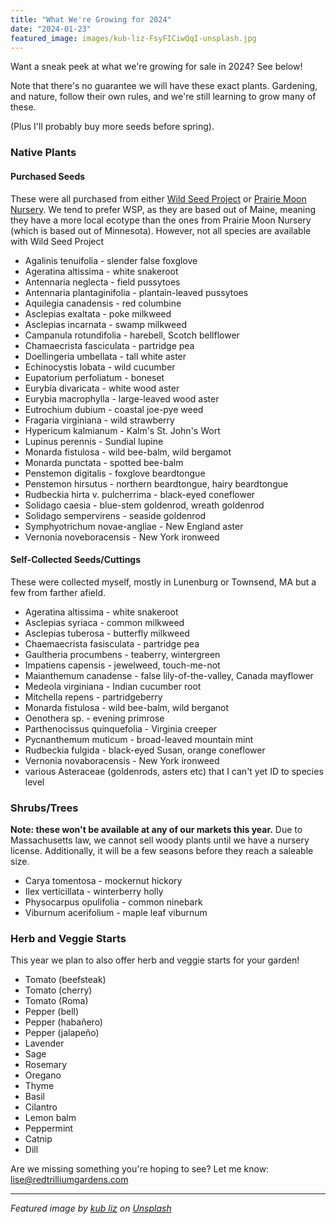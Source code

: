```yaml
---
title: "What We're Growing for 2024"
date: "2024-01-23"
featured_image: images/kub-liz-FsyFICiwQqI-unsplash.jpg
---
```


Want a sneak peek at what we're growing for sale in 2024? See below! 

Note that there's no guarantee we will have these exact plants. Gardening, and nature, follow their own rules, and we're still learning to grow many of these. 

(Plus I'll probably buy more seeds before spring).

### Native Plants

#### Purchased Seeds

These were all purchased from either [Wild Seed Project](https://wildseedproject.net/) or [Prairie Moon Nursery](https://www.prairiemoon.com/). We tend to prefer WSP, as they are based out of Maine, meaning they have a more local ecotype than the ones from Prairie Moon Nursery (which is based out of Minnesota). However, not all species are available with Wild Seed Project

- Agalinis tenuifolia - slender false foxglove
- Ageratina altissima - white snakeroot
- Antennaria neglecta - field pussytoes
- Antennaria plantaginifolia - plantain-leaved pussytoes
- Aquilegia canadensis - red columbine
- Asclepias exaltata - poke milkweed
- Asclepias incarnata - swamp milkweed
- Campanula rotundifolia - harebell, Scotch bellflower
- Chamaecrista fasciculata - partridge pea
- Doellingeria umbellata - tall white aster
- Echinocystis lobata - wild cucumber
- Eupatorium perfoliatum - boneset
- Eurybia divaricata - white wood aster 
- Eurybia macrophylla - large-leaved wood aster
- Eutrochium dubium - coastal joe-pye weed
- Fragaria virginiana - wild strawberry
- Hypericum kalmianum - Kalm's St. John's Wort
- Lupinus perennis - Sundial lupine
- Monarda fistulosa - wild bee-balm, wild bergamot
- Monarda punctata - spotted bee-balm
- Penstemon digitalis - foxglove beardtongue
- Penstemon hirsutus - northern beardtongue, hairy beardtongue
- Rudbeckia hirta v. pulcherrima - black-eyed coneflower
- Solidago caesia - blue-stem goldenrod, wreath goldenrod
- Solidago sempervirens - seaside goldenrod
- Symphyotrichum novae-angliae - New England aster
- Vernonia noveboracensis - New York ironweed

#### Self-Collected Seeds/Cuttings

These were collected myself, mostly in Lunenburg or Townsend, MA but a few from farther afield. 

- Ageratina altissima - white snakeroot
- Asclepias syriaca - common milkweed
- Asclepias tuberosa - butterfly milkweed
- Chaemaecrista fasisculata - partridge pea
- Gaultheria procumbens - teaberry, wintergreen
- Impatiens capensis - jewelweed, touch-me-not
- Maianthemum canadense - false lily-of-the-valley, Canada mayflower
- Medeola virginiana - Indian cucumber root
- Mitchella repens - partridgeberry
- Monarda fistulosa - wild bee-balm, wild berganot
- Oenothera sp. - evening primrose
- Parthenocissus quinquefolia - Virginia creeper
- Pycnanthemum muticum - broad-leaved mountain mint
- Rudbeckia fulgida - black-eyed Susan, orange coneflower
- Vernonia novaboracensis - New York ironweed
- various Asteraceae (goldenrods, asters etc) that I can't yet ID to species level

### Shrubs/Trees

**Note: these won't be available at any of our markets this year.** Due to Massachusetts law, we cannot sell woody plants until we have a nursery license. Additionally, it will be a few seasons before they reach a saleable size. 

- Carya tomentosa - mockernut hickory
- Ilex verticillata - winterberry holly
- Physocarpus opulifolia - common ninebark
- Viburnum acerifolium - maple leaf viburnum


### Herb and Veggie Starts

This year we plan to also offer herb and veggie starts for your garden!

- Tomato (beefsteak)
- Tomato (cherry)
- Tomato (Roma)
- Pepper (bell)
- Pepper (habañero)
- Pepper (jalapeño)
- Lavender
- Sage
- Rosemary
- Oregano
- Thyme
- Basil
- Cilantro
- Lemon balm
- Peppermint
- Catnip
- Dill

Are we missing something you're hoping to see? Let me know: lise@redtrilliumgardens.com

___

*Featured image by <a href="https://unsplash.com/@kubliz?utm_content=creditCopyText&utm_medium=referral&utm_source=unsplash">kub liz</a> on <a href="https://unsplash.com/photos/the-word-snow-written-in-the-snow-FsyFICiwQqI?utm_content=creditCopyText&utm_medium=referral&utm_source=unsplash">Unsplash</a>*
  